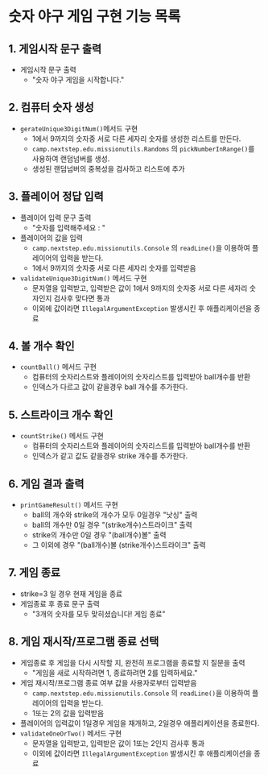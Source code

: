 # 숫자 야구 게임 구현 기능 목록

## 1. 게임시작 문구 출력
   - 게임시작 문구 출력
      - "숫자 야구 게임을 시작합니다."
## 2. 컴퓨터 숫자 생성
   - `gerateUnique3DigitNum()`메서드 구현
     - 1에서 9까지의 숫자중 서로 다른 세자리 숫자를 생성한 리스트를 만든다.
     - `camp.nextstep.edu.missionutils.Randoms` 의 `pickNumberInRange()`를 사용하여 랜덤넘버를 생성.
     - 생성된 랜덤넘버의 중복성을 검사하고 리스트에 추가
## 3. 플레이어 정답 입력
   - 플레이어 입력 문구 출력
     - "숫자를 입력해주세요 : "
   - 플레이어의 값을 입력
     - `camp.nextstep.edu.missionutils.Console` 의 `readLine()`을 이용하여 플레이어의 입력을 받는다.
     - 1에서 9까지의 숫자중 서로 다른 세자리 숫자를 입력받음
   - `validateUnique3DigitNum()` 메서드 구현
     - 문자열을 입력받고, 입력받은 값이 1에서 9까지의 숫자중 서로 다른 세자리 숫자인지 검사후 맞다면 통과
     - 이외에 값이라면 `IllegalArgumentException` 발생시킨 후 애플리케이션을 종료
## 4. 볼 개수 확인
   - `countBall()` 메서드 구현 
     - 컴퓨터의 숫자리스트와 플레이어의 숫자리스트를 입력받아 ball개수를 반환
     - 인덱스가 다르고 값이 같을경우 ball 개수를 추가한다.
## 5. 스트라이크 개수 확인
   -  `countStrike()` 메서드 구현
      - 컴퓨터의 숫자리스트와 플레이어의 숫자리스트를 입력받아 ball개수를 반환
      - 인덱스가 같고 값도 같을경우 strike 개수를 추가한다.
## 6. 게임 결과 출력
   - `printGameResult()` 메서드 구현
     - ball의 개수와 strike의 개수가 모두 0일경우 "낫싱" 출력
     - ball의 개수만 0일 경우 "(strike개수)스트라이크" 출력
     - strike의 개수만 0일 경우 "(ball개수)볼" 출력
     - 그 이외에 경우 "(ball개수)볼 (strike개수)스트라이크" 출력
## 7. 게임 종료
   - strike=3 일 경우 현재 게임을 종료  
   - 게임종료 후 종료 문구 출력
     - "3개의 숫자를 모두 맞히셨습니다! 게임 종료"
## 8. 게임 재시작/프로그램 종료 선택
   - 게임종료 후 게임을 다시 시작할 지, 완전히 프로그램을 종료할 지 질문을 출력
     - "게임을 새로 시작하려면 1, 종료하려면 2를 입력하세요."
   - 게임 재시작/프로그램 종료 여부 값을 사용자로부터 입력받음
     - `camp.nextstep.edu.missionutils.Console` 의 `readLine()`을 이용하여 플레이어의 입력을 받는다.
     - 1또는 2의 값을 입력받음
   - 플레이어의 입력값이 1일경우 게임을 재개하고, 2일경우 애플리케이션을 종료한다.
   - `validateOneOrTwo()` 메서드 구현
     - 문자열을 입력받고, 입력받은 값이 1또는 2인지 검사후 통과
     - 이외에 값이라면 `IllegalArgumentException` 발생시킨 후 애플리케이션을 종료